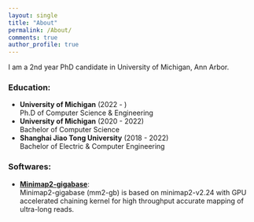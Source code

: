 ```yaml
---
layout: single
title: "About"
permalink: /About/
comments: true
author_profile: true
---
```



I am a 2nd year PhD candidate in University of Michigan, Ann Arbor.

### Education:
- **University of Michigan** (2022 - )   
  Ph.D of Computer Science & Engineering
- **University of Michigan** (2020 - 2022)   
  Bachelor of Computer Science 
- **Shanghai Jiao Tong University** (2018 - 2022)   
  Bachelor of Electric & Computer Engineering 



### Softwares:
- [**Minimap2-gigabase**](https://github.com/Minimap2onGPU/minimap2.git):      
	Minimap2-gigabase (mm2-gb) is based on minimap2-v2.24 with GPU accelerated chaining kernel for high throughput accurate mapping of ultra-long reads.